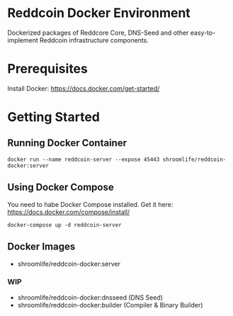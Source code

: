 # Reddcoin Docker Environment
Dockerized packages of Reddcore Core, DNS-Seed and other easy-to-implement Reddcoin infrastructure components.

# Prerequisites

Install Docker: https://docs.docker.com/get-started/

# Getting Started

## Running Docker Container

```
docker run --name reddcoin-server --expose 45443 shroomlife/reddcoin-docker:server
```

## Using Docker Compose

You need to habe Docker Compose installed. Get it here: https://docs.docker.com/compose/install/

```
docker-compose up -d reddcoin-server
```

## Docker Images

* shroomlife/reddcoin-docker:server

### WIP
* shroomlife/reddcoin-docker:dnsseed (DNS Seed)
* shroomlife/reddcoin-docker:builder (Compiler & Binary Builder)

